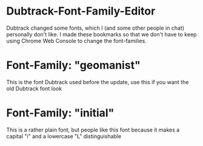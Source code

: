 # Dubtrack-Font-Family-Editor
Dubtrack changed some fonts, which I (and some other people in chat) personally don't like. I made these bookmarks so that we don't have to keep using Chrome Web Console to change the font-families.

# Font-Family: "geomanist"
This is the font Dubtrack used before the update, use this if you want the old Dubtrack font  look

# Font-Family: "initial"
This is a rather plain font, but people like this font because it makes a capital "i" and a lowercase "L" distinguishable
